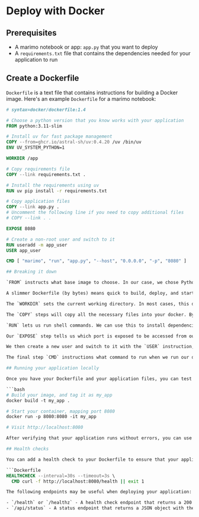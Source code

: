 # Deploy with Docker

## Prerequisites

- A marimo notebook or app: `app.py` that you want to deploy
- A `requirements.txt` file that contains the dependencies needed for your application to run

## Create a Dockerfile

`Dockerfile` is a text file that contains instructions for building a Docker image. Here's an example `Dockerfile` for a marimo notebook:

```Dockerfile
# syntax=docker/dockerfile:1.4

# Choose a python version that you know works with your application
FROM python:3.11-slim

# Install uv for fast package management
COPY --from=ghcr.io/astral-sh/uv:0.4.20 /uv /bin/uv
ENV UV_SYSTEM_PYTHON=1

WORKDIR /app

# Copy requirements file
COPY --link requirements.txt .

# Install the requirements using uv
RUN uv pip install -r requirements.txt

# Copy application files
COPY --link app.py .
# Uncomment the following line if you need to copy additional files
# COPY --link . .

EXPOSE 8080

# Create a non-root user and switch to it
RUN useradd -m app_user
USER app_user

CMD [ "marimo", "run", "app.py", "--host", "0.0.0.0", "-p", "8080" ]

## Breaking it down

`FROM` instructs what base image to choose. In our case, we chose Python 3.11 with the “slim” variant. This removes a lot of extra dependencies. You can always add them back as needed.

A slimmer Dockerfile (by bytes) means quick to build, deploy, and start up.

The `WORKDIR` sets the current working directory. In most cases, this does not need to be changed.

The `COPY` steps will copy all the necessary files into your docker. By adding `--link`, we end up creating a new layer that does not get invalidated by previous changes. This can be especially important for expensive install steps that do not depend on each other.

`RUN` lets us run shell commands. We can use this to install dependencies via apt-get, pip, or package managers. In our case, we use it to install our requirements.txt with pip.

Our `EXPOSE` step tells us which port is exposed to be accessed from outside the Docker container. This will need to match the port at which we run our marimo application on.

We then create a new user and switch to it with the `USER` instruction, in order to limit the permissions of the marimo application. This is not required, but recommended.

The final step `CMD` instructions what command to run when we run our docker container. Here we run our marimo application at the port 8080.

## Running your application locally

Once you have your Dockerfile and your application files, you can test it out locally:

```bash
# Build your image, and tag it as my_app
docker build -t my_app .

# Start your container, mapping port 8080
docker run -p 8080:8080 -it my_app

# Visit http://localhost:8080

After verifying that your application runs without errors, you can use these files to deploy your application on your preferred cloud provider that supports dockerized applications.

## Health checks

You can add a health check to your Dockerfile to ensure that your application is running as expected. This is especially useful when deploying to a cloud provider.

```Dockerfile
HEALTHCHECK --interval=30s --timeout=3s \
  CMD curl -f http://localhost:8080/health || exit 1

The following endpoints may be useful when deploying your application:

- `/health` or `/healthz` - A health check endpoint that returns a 200 status code if the application is running as expected
- `/api/status` - A status endpoint that returns a JSON object with the status of the server
